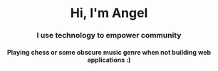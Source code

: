 <h1 align="center">Hi, I'm Angel</h1>
<h3 align="center">I use technology to empower community</h3>
<h4 align="center">Playing chess or some obscure music genre when not building web applications :)</h4>
